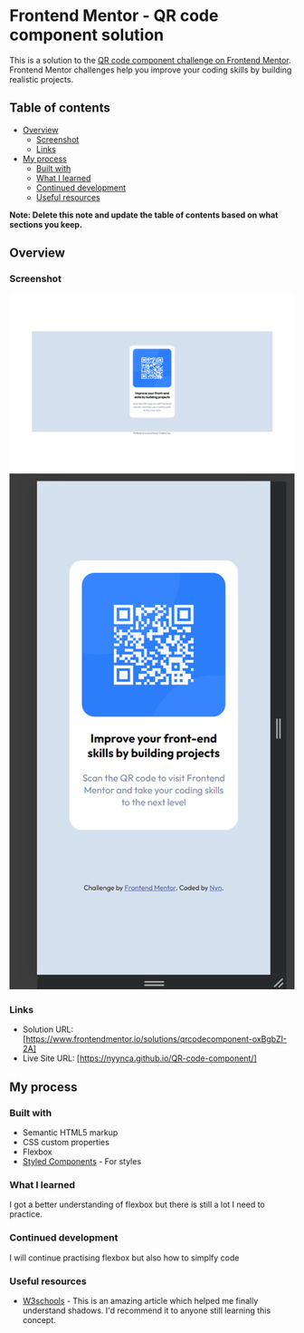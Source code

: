 # Frontend Mentor - QR code component solution

This is a solution to the [QR code component challenge on Frontend Mentor](https://www.frontendmentor.io/challenges/qr-code-component-iux_sIO_H). Frontend Mentor challenges help you improve your coding skills by building realistic projects. 

## Table of contents

- [Overview](#overview)
  - [Screenshot](#screenshot)
  - [Links](#links)
- [My process](#my-process)
  - [Built with](#built-with)
  - [What I learned](#what-i-learned)
  - [Continued development](#continued-development)
  - [Useful resources](#useful-resources)

**Note: Delete this note and update the table of contents based on what sections you keep.**

## Overview

### Screenshot

![](screenshot1.png)
![](screenshot2.png)

### Links

- Solution URL: [https://www.frontendmentor.io/solutions/qrcodecomponent-oxBgbZI-2A]
- Live Site URL: [https://nyynca.github.io/QR-code-component/]

## My process

### Built with

- Semantic HTML5 markup
- CSS custom properties
- Flexbox
- [Styled Components](https://styled-components.com/) - For styles

### What I learned

I got a better understanding of flexbox but there is still a lot I need to practice.


### Continued development

I will continue practising flexbox but also how to simplfy code


### Useful resources

- [W3schools](https://www.w3schools.com/css/css3_shadows.asp) - This is an amazing article which helped me finally understand shadows. I'd recommend it to anyone still learning this concept.
